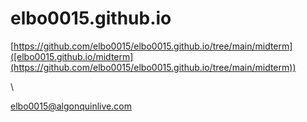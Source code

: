 # elbo0015.github.io
[https://github.com/elbo0015/elbo0015.github.io/tree/main/midterm]([elbo0015.github.io/midterm](https://github.com/elbo0015/elbo0015.github.io/tree/main/midterm)) 




















































































































































































































































































































































\

elbo0015@algonquinlive.com

